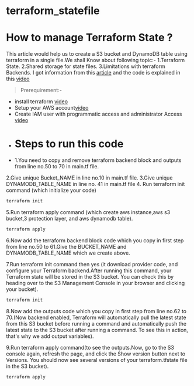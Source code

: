 # terraform_statefile
# How to manage Terraform State ?
This article would help us to create a S3 bucket and DynamoDB table using terraform in a single file.We shall Know about following topic:-
1.Terraform State.
2.Shared storage for state files.
3.Limitations with terraform Backends.
I got information from this [article](https://blog.gruntwork.io/how-to-manage-terraform-state-28f5697e68fa#.r6xdvtxqe) and the code is explained in this 
[video](https://www.youtube.com/watch?v=Cn6xYf0QJME)

>Prerequirement:-

- install terraform [video](https://shorthillstech-my.sharepoint.com/personal/kapil_jain_shorthillstech_com/_layouts/15/onedrive.aspx?ga=1&id=%2Fpersonal%2Fkapil%5Fjain%5Fshorthillstech%5Fcom%2FDocuments%2FTraining%2FDevOps%2F2022%2F45%2Fterraform%20state%5Fkaumudi%2Emp4&parent=%2Fpersonal%2Fkapil%5Fjain%5Fshorthillstech%5Fcom%2FDocuments%2FTraining%2FDevOps%2F2022%2F45)
- Setup your AWS account[video](https://shorthillstech-my.sharepoint.com/personal/kapil_jain_shorthillstech_com/_layouts/15/onedrive.aspx?ga=1&id=%2Fpersonal%2Fkapil%5Fjain%5Fshorthillstech%5Fcom%2FDocuments%2FTraining%2FDevOps%2F2022%2F45%2Fterraform%20state%5Fkaumudi%2Emp4&parent=%2Fpersonal%2Fkapil%5Fjain%5Fshorthillstech%5Fcom%2FDocuments%2FTraining%2FDevOps%2F2022%2F45)
- Create IAM user with programmatic access and administrator Access [video](https://shorthillstech-my.sharepoint.com/personal/kapil_jain_shorthillstech_com/_layouts/15/onedrive.aspx?ga=1&id=%2Fpersonal%2Fkapil%5Fjain%5Fshorthillstech%5Fcom%2FDocuments%2FTraining%2FDevOps%2F2022%2F45%2Fterraform%20state%5Fkaumudi%2Emp4&parent=%2Fpersonal%2Fkapil%5Fjain%5Fshorthillstech%5Fcom%2FDocuments%2FTraining%2FDevOps%2F2022%2F45)
- # Steps to run this code
- 1.You need to copy and remove terraform backend block and          outputs from line no.50 to 70 in main.tf file.



2.Give unique Bucket_NAME in line no.10 in main.tf file.
 3.Give unique DYNAMODB_TABLE_NAME in line no. 41 in main.tf file
 4. Run terraform init command (which initialize your code)

```sh
terraform init
```

5.Run terraform apply command (which create aws instance,aws s3
bucket,3 protection layer, and aws dynamodb table).

```sh
terraform apply
```

6.Now add the terraform backend block code which you copy in first step from line no.50 to 61.Give the BUCKET_NAME and DYNAMODB_TABLE_NAME which we create above.



7.Run terraform init command then yes (it download provider code, and configure your Terraform backend.After running this command, your Terraform state will be stored in the S3 bucket. You can check this by heading over to the S3 Management Console in your browser and clicking your bucket).

```sh
terraform init
```
8.Now add the outputs code which you copy in first step from line no.62 to 70.(Now backend enabled, Terraform will automatically pull the latest state from this S3 bucket before running a command and automatically push the latest state to the S3 bucket after running a command. To see this in action, that's why we add output variables).



9.Run terraform apply command(to see the outputs.Now, go to the S3 console again, refresh the page, and click the Show version button next to Versions. You should now see several versions of your terraform.tfstate file in the S3 bucket).

```sh
terraform apply
```
